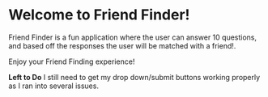 # Welcome to Friend Finder!

Friend Finder is a fun application where the user can answer 10 questions, and based off the responses the user will be matched with a friend!.

Enjoy your Friend Finding experience!

**Left to Do**
I still need to get my drop down/submit buttons working properly as I ran into several issues.